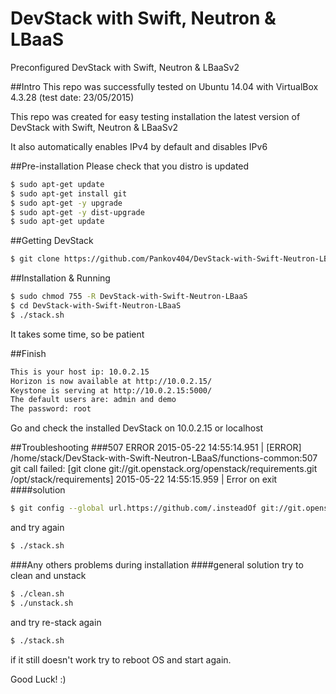 # DevStack with Swift, Neutron &amp; LBaaS
Preconfigured DevStack with Swift, Neutron &amp; LBaaSv2

##Intro
This repo was successfully tested on Ubuntu 14.04 with VirtualBox 4.3.28 (test date: 23/05/2015) 

This repo was created for easy testing installation the latest version of DevStack with Swift, Neutron &amp; LBaaSv2

It also automatically enables IPv4 by default and disables IPv6 

##Pre-installation
Please check that you distro is updated
```sh
$ sudo apt-get update
$ sudo apt-get install git
$ sudo apt-get -y upgrade 
$ sudo apt-get -y dist-upgrade 
$ sudo apt-get update
```

##Getting DevStack
```sh
$ git clone https://github.com/Pankov404/DevStack-with-Swift-Neutron-LBaaS
```
##Installation & Running 
```sh
$ sudo chmod 755 -R DevStack-with-Swift-Neutron-LBaaS
$ cd DevStack-with-Swift-Neutron-LBaaS
$ ./stack.sh
```
It takes some time, so be patient

##Finish

```sh
This is your host ip: 10.0.2.15
Horizon is now available at http://10.0.2.15/
Keystone is serving at http://10.0.2.15:5000/
The default users are: admin and demo
The password: root
```
Go and check the installed DevStack on 10.0.2.15 or localhost

##Troubleshooting
###507 ERROR
2015-05-22 14:55:14.951 | [ERROR] /home/stack/DevStack-with-Swift-Neutron-LBaaS/functions-common:507 git call failed: [git clone git://git.openstack.org/openstack/requirements.git /opt/stack/requirements]
2015-05-22 14:55:15.959 | Error on exit
####solution
```sh
$ git config --global url.https://github.com/.insteadOf git://git.openstack.org/
```
and try again
```sh
$ ./stack.sh
```
###Any others problems during installation
####general solution
try to clean and unstack
```sh
$ ./clean.sh
$ ./unstack.sh
```
and try re-stack again
```sh
$ ./stack.sh
```
if it still doesn't work try to reboot OS and start again.

Good Luck! :)
